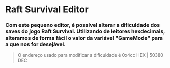 # Raft Survival Editor

### Com este pequeno editor, é possível alterar a dificuldade dos saves do jogo Raft Survival. Utilizando de leitores hexdecimais, alteramos de forma fácil o valor da variável "GameMode" para a que nos for desejável.

> O endereço usado para modificar a dificuldade é 0x4cc HEX | 50380 DEC
